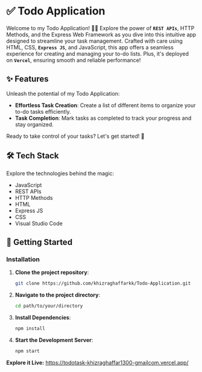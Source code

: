 # ✅ Todo Application

Welcome to my Todo Application! 📝✨ Explore the power of **`REST APIs`**, HTTP Methods, and the Express Web Framework as you dive into this intuitive app designed to streamline your task management. Crafted with care using HTML, CSS, **`Express JS`**, and JavaScript, this app offers a seamless experience for creating and managing your to-do lists. Plus, it's deployed on **`Vercel`**, ensuring smooth and reliable performance!

## ✨ Features

Unleash the potential of my Todo Application:
- **Effortless Task Creation**: Create a list of different items to organize your to-do tasks efficiently.
- **Task Completion**: Mark tasks as completed to track your progress and stay organized.

Ready to take control of your tasks? Let's get started! 🚀

## 🛠️ Tech Stack

Explore the technologies behind the magic:
- JavaScript
- REST APIs
- HTTP Methods
- HTML
- Express JS
- CSS
- Visual Studio Code

## 🚀 Getting Started

### Installation
1. **Clone the project repository**:
   ```bash
   git clone https://github.com/khizraghaffarkk/Todo-Application.git
2. **Navigate to the project directory**:
   ```bash
   cd path/to/your/directory
3. **Install Dependencies**:
   ```bash
   npm install
4. **Start the Development Server**:
   ```bash
   npm start

**Explore it Live:** https://todotask-khizraghaffar1300-gmailcom.vercel.app/

